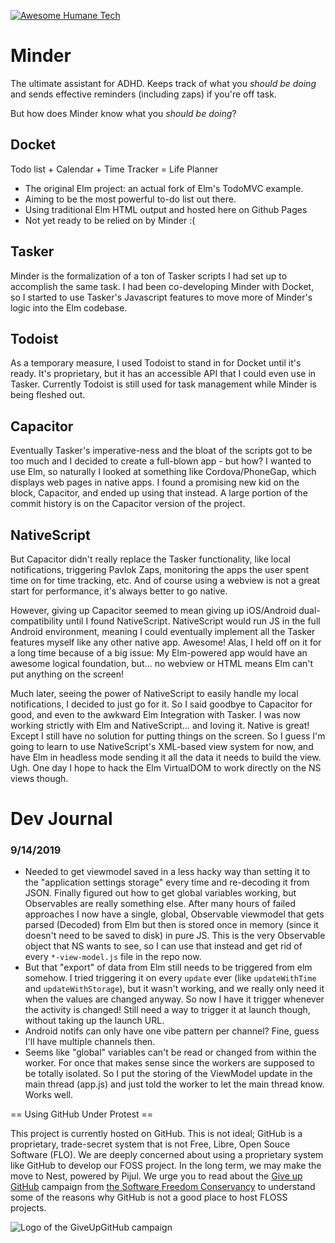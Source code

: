 [![Awesome Humane Tech](https://raw.githubusercontent.com/humanetech-community/awesome-humane-tech/main/humane-tech-badge.svg?sanitize=true)](https://github.com/humanetech-community/awesome-humane-tech)

# Minder
The ultimate assistant for ADHD. Keeps track of what you _should be doing_ and sends effective reminders (including zaps) if you're off task.

But how does Minder know what you _should be doing_?

## Docket
Todo list + Calendar + Time Tracker = Life Planner

- The original Elm project: an actual fork of Elm's TodoMVC example.
- Aiming to be the most powerful to-do list out there.
- Using traditional Elm HTML output and hosted here on Github Pages
- Not yet ready to be relied on by Minder :(


## Tasker
Minder is the formalization of a ton of Tasker scripts I had set up to accomplish the same task. I had been co-developing Minder with Docket, so I started to use Tasker's Javascript features to move more of Minder's logic into the Elm codebase.

## Todoist
As a temporary measure, I used Todoist to stand in for Docket until it's ready. It's proprietary, but it has an accessible API that I could even use in Tasker. Currently Todoist is still used for task management while Minder is being fleshed out.

## Capacitor
Eventually Tasker's imperative-ness and the bloat of the scripts got to be too much and I decided to create a full-blown app - but how? I wanted to use Elm, so naturally I looked at something like Cordova/PhoneGap, which displays web pages in native apps. I found a promising new kid on the block, Capacitor, and ended up using that instead. A large portion of the commit history is on the Capacitor version of the project.

## NativeScript
But Capacitor didn't really replace the Tasker functionality, like local notifications, triggering Pavlok Zaps, monitoring the apps the user spent time on for time tracking, etc. And of course using a webview is not a great start for performance, it's always better to go native.

However, giving up Capacitor seemed to mean giving up iOS/Android dual-compatibility until I found NativeScript. NativeScript would run JS in the full Android environment, meaning I could eventually implement all the Tasker features myself like any other native app. Awesome! Alas, I held off on it for a long time because of a big issue: My Elm-powered app would have an awesome logical foundation, but... no webview or HTML means Elm can't put anything on the screen!

Much later, seeing the power of NativeScript to easily handle my local notifications, I decided to just go for it. So I said goodbye to Capacitor for good, and even to the awkward Elm Integration with Tasker. I was now working strictly with Elm and NativeScript... and loving it. Native is great! Except I still have no solution for putting things on the screen. So I guess I'm going to learn to use NativeScript's XML-based view system for now, and have Elm in headless mode sending it all the data it needs to build the view. Ugh. One day I hope to hack the Elm VirtualDOM to work directly on the NS views though.



# Dev Journal

### 9/14/2019
- Needed to get viewmodel saved in a less hacky way than setting it to the "application settings storage" every time and re-decoding it from JSON. Finally figured out how to get global variables working, but Observables are really something else. After many hours of failed approaches I now have a single, global, Observable viewmodel that gets parsed (Decoded) from Elm but then is stored once in memory (since it doesn't need to be saved to disk) in pure JS. This is the very Observable object that NS wants to see, so I can use that instead and get rid of every `*-view-model.js` file in the repo now.
- But that "export" of data from Elm still needs to be triggered from elm somehow. I tried triggering it on every `update` ever (like `updateWithTime` and `updateWithStorage`), but it wasn't working, and we really only need it when the values are changed anyway. So now I have it trigger whenever the activity is changed! Still need a way to trigger it at launch though, without taking up the launch URL.
- Android notifs can only have one vibe pattern per channel? Fine, guess I'll have multiple channels then.
- Seems like "global" variables can't be read or changed from within the worker. For once that makes sense since the workers are supposed to be totally isolated. So I put the storing of the ViewModel update in the main thread (app.js) and just told the worker to let the main thread know. Works well.




== Using GitHub Under Protest ==

This project is currently hosted on GitHub.  This is not ideal; GitHub is a
proprietary, trade-secret system that is not Free, Libre, Open Souce Software
(FLO).  We are deeply concerned about using a proprietary system like GitHub
to develop our FOSS project. In the long term, we may make the move to Nest, powered by Pijul.
We urge you to read about the
[Give up GitHub](https://GiveUpGitHub.org) campaign from
[the Software Freedom Conservancy](https://sfconservancy.org) to understand
some of the reasons why GitHub is not a good place to host FLOSS projects.

![Logo of the GiveUpGitHub campaign](https://sfconservancy.org/img/GiveUpGitHub.png)